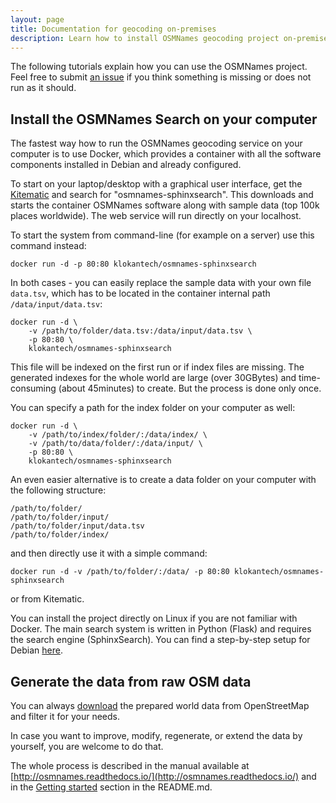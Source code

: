 ```yaml
---
layout: page
title: Documentation for geocoding on-premises
description: Learn how to install OSMNames geocoding project on-premises and how to generate your own data from the OpenStreetMap database.
---
```


The following tutorials explain how you can use the OSMNames project. Feel free to submit [an issue](https://github.com/osmnames/osmnames/issues) if you think something is missing or does not run as it should.

## Install the OSMNames Search on your computer

The fastest way how to run the OSMNames geocoding service on your computer is to use Docker, which provides a container with all the software components installed in Debian and already configured.

To start on your laptop/desktop with a graphical user interface, get the [Kitematic](https://kitematic.com/) and search for "osmnames-sphinxsearch". This downloads and starts the container OSMNames software along with sample data (top 100k places worldwide). The web service will run directly on your localhost.

To start the system from command-line (for example on a server) use this command instead:

```
docker run -d -p 80:80 klokantech/osmnames-sphinxsearch
```

In both cases - you can easily replace the sample data with your own file `data.tsv`, which has to be located in the container internal path `/data/input/data.tsv`:

```
docker run -d \
    -v /path/to/folder/data.tsv:/data/input/data.tsv \
    -p 80:80 \
    klokantech/osmnames-sphinxsearch
```

This file will be indexed on the first run or if index files are missing.
The generated indexes for the whole world are large (over 30GBytes) and time-consuming (about 45minutes) to create. But the process is done only once.

You can specify a path for the index folder on your computer as well:

```
docker run -d \
    -v /path/to/index/folder/:/data/index/ \
    -v /path/to/data/folder/:/data/input/ \
    -p 80:80 \
    klokantech/osmnames-sphinxsearch
```

An even easier alternative is to create a data folder on your computer with the following structure:

```
/path/to/folder/
/path/to/folder/input/
/path/to/folder/input/data.tsv
/path/to/folder/index/
```

and then directly use it with a simple command:
```
docker run -d -v /path/to/folder/:/data/ -p 80:80 klokantech/osmnames-sphinxsearch
```
or from Kitematic.

You can install the project directly on Linux if you are not familiar with Docker.
The main search system is written in Python (Flask) and requires the search engine (SphinxSearch). You can find a step-by-step setup for Debian [here](https://github.com/klokantech/osmnames-sphinxsearch/blob/master/Dockerfile).

## Generate the data from raw OSM data

You can always [download](http://osmnames.org/download/) the prepared world data from OpenStreetMap and filter it for your needs.

In case you want to improve, modify, regenerate, or extend the data by yourself, you are welcome to do that.

The whole process is described in the manual available at [http://osmnames.readthedocs.io/](http://osmnames.readthedocs.io/) and in the [Getting started](https://github.com/OSMNames/OSMNames#get-started) section in the README.md.

